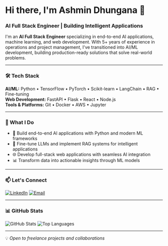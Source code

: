 # Hi there, I'm Ashmin Dhungana 👋

### AI Full Stack Engineer | Building Intelligent Applications

I'm an **AI Full Stack Engineer** specializing in end-to-end AI applications, machine learning, and web development. With 5+ years of experience in operations and project management, I've transitioned into AI/ML development, building production-ready solutions that solve real-world problems.

---

### 🛠️ Tech Stack

**AI/ML:** Python • TensorFlow • PyTorch • Scikit-learn • LangChain • RAG • Fine-tuning  
**Web Development:** FastAPI • Flask • React • Node.js  
**Tools & Platforms:** Git • Docker • AWS • Jupyter

---

### 💼 What I Do

- 🤖 Build end-to-end AI applications with Python and modern ML frameworks
- 🔧 Fine-tune LLMs and implement RAG systems for intelligent applications
- 🌐 Develop full-stack web applications with seamless AI integration
- 📊 Transform data into actionable insights through ML models

---

### 📫 Let's Connect

[![LinkedIn](https://img.shields.io/badge/LinkedIn-0077B5?style=for-the-badge&logo=linkedin&logoColor=white)](www.linkedin.com/in/ashmin-dhungana-18244a164)
[![Email](https://img.shields.io/badge/Email-D14836?style=for-the-badge&logo=gmail&logoColor=white)](mailto:dhungana.ashmin@gmail.com)

---

### 📊 GitHub Stats

![GitHub Stats](https://github-readme-stats.vercel.app/api?username=AshminDhungana&show_icons=true&theme=radical)
![Top Languages](https://github-readme-stats.vercel.app/api/top-langs/?username=AshminDhungana&layout=compact&theme=radical)

---

💡 *Open to freelance projects and collaborations*
